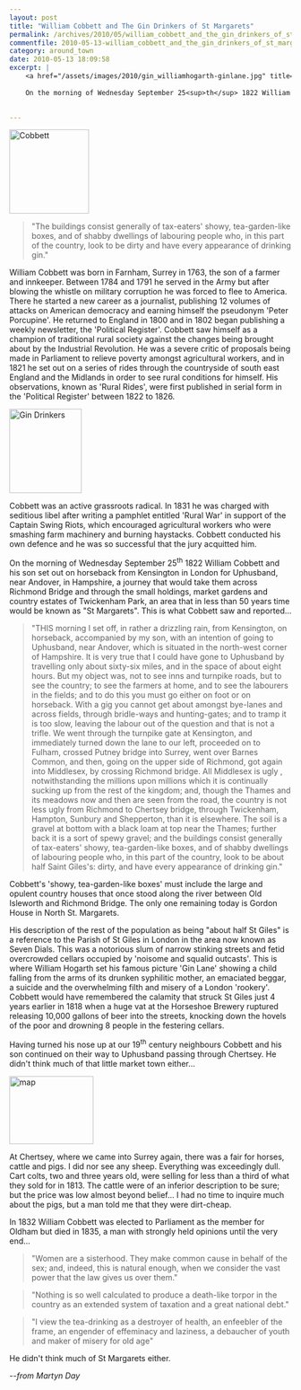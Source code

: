 ```yaml
---
layout: post
title: "William Cobbett and The Gin Drinkers of St Margarets"
permalink: /archives/2010/05/william_cobbett_and_the_gin_drinkers_of_st_margare.html
commentfile: 2010-05-13-william_cobbett_and_the_gin_drinkers_of_st_margare
category: around_town
date: 2010-05-13 18:09:58
excerpt: |
    <a href="/assets/images/2010/gin_williamhogarth-ginlane.jpg" title="See larger version of - Gin Drinkers"><img src="/assets/images/2010/gin_williamhogarth-ginlane_thumb.jpg" width="129" height="150" alt="Gin Drinkers" class="photo right" /></a>
    
    On the morning of Wednesday September 25<sup>th</sup> 1822 William Cobbett and his son set out on horseback from Kensington in London for Uphusband, near Andover, in Hampshire, a journey that would take them across Richmond Bridge and through the small holdings, market gardens and country estates of Twickenham Park, an area that in less than 50 years time would be known as "St Margarets". This is what Cobbett saw and reported...
    

---
```


<a href="/assets/images/2010/gin_Cobbett.jpg" title="See larger version of - Cobbett"><img src="/assets/images/2010/gin_Cobbett_thumb.jpg" width="142" height="150" alt="Cobbett" class="photo right" /></a>

> "The buildings consist generally of tax-eaters' showy, tea-garden-like boxes, and of shabby dwellings of labouring people who, in this part of the country, look to be dirty and have every appearance of drinking gin."

William Cobbett was born in Farnham, Surrey in 1763, the son of a farmer and innkeeper. Between 1784 and 1791 he served in the Army but after blowing the whistle on military corruption he was forced to flee to America. There he started a new career as a journalist, publishing 12 volumes of attacks on American democracy and earning himself the pseudonym 'Peter Porcupine'. He returned to England in 1800 and in 1802 began publishing a weekly newsletter, the 'Political Register'. Cobbett saw himself as a champion of traditional rural society against the changes being brought about by the Industrial Revolution. He was a severe critic of proposals being made in Parliament to relieve poverty amongst agricultural workers, and in 1821 he set out on a series of rides through the countryside of south east England and the Midlands in order to see rural conditions for himself. His observations, known as 'Rural Rides', were first published in serial form in the 'Political Register' between 1822 to 1826.

<a href="/assets/images/2010/gin_williamhogarth-ginlane.jpg" title="See larger version of - Gin Drinkers"><img src="/assets/images/2010/gin_williamhogarth-ginlane_thumb.jpg" width="129" height="150" alt="Gin Drinkers" class="photo right" /></a>

Cobbett was an active grassroots radical. In 1831 he was charged with seditious libel after writing a pamphlet entitled 'Rural War' in support of the Captain Swing Riots, which encouraged agricultural workers who were smashing farm machinery and burning haystacks. Cobbett conducted his own defence and he was so successful that the jury acquitted him.

On the morning of Wednesday September 25<sup>th</sup> 1822 William Cobbett and his son set out on horseback from Kensington in London for Uphusband, near Andover, in Hampshire, a journey that would take them across Richmond Bridge and through the small holdings, market gardens and country estates of Twickenham Park, an area that in less than 50 years time would be known as "St Margarets". This is what Cobbett saw and reported...

> "THIS morning I set off, in rather a drizzling rain, from Kensington, on horseback, accompanied by my son, with an intention of going to Uphusband, near Andover, which is situated in the north-west corner of Hampshire. It is very true that I could have gone to Uphusband by travelling only about sixty-six miles, and in the space of about eight hours. But my object was, not to see inns and turnpike roads, but to see the country; to see the farmers at home, and to see the labourers in the fields; and to do this you must go either on foot or on horseback. With a gig you cannot get about amongst bye-lanes and across fields, through bridle-ways and hunting-gates; and to tramp it is too slow, leaving the labour out of the question and that is not a trifle. We went through the turnpike gate at Kensington, and immediately turned down the lane to our left, proceeded on to Fulham, crossed Putney bridge into Surrey, went over Barnes Common, and then, going on the upper side of Richmond, got again into Middlesex, by crossing Richmond bridge. All Middlesex is ugly , notwithstanding the millions upon millions which it is continually sucking up from the rest of the kingdom; and, though the Thames and its meadows now and then are seen from the road, the country is not less ugly from Richmond to Chertsey bridge, through Twickenham, Hampton, Sunbury and Shepperton, than it is elsewhere. The soil is a gravel at bottom with a black loam at top near the Thames; further back it is a sort of spewy gravel; and the buildings consist generally of tax-eaters' showy, tea-garden-like boxes, and of shabby dwellings of labouring people who, in this part of the country, look to be about half Saint Giles's: dirty, and have every appearance of drinking gin."

Cobbett's 'showy, tea-garden-like boxes' must include the large and opulent country houses that once stood along the river between Old Isleworth and Richmond Bridge. The only one remaining today is Gordon House in North St. Margarets.

His description of the rest of the population as being "about half St Giles" is a reference to the Parish of St Giles in London in the area now known as Seven Dials. This was a notorious slum of narrow stinking streets and fetid overcrowded cellars occupied by 'noisome and squalid outcasts'. This is where William Hogarth set his famous picture 'Gin Lane' showing a child falling from the arms of its drunken syphilitic mother, an emaciated beggar, a suicide and the overwhelming filth and misery of a London 'rookery'. Cobbett would have remembered the calamity that struck St Giles just 4 years earlier in 1818 when a huge vat at the Horseshoe Brewery ruptured releasing 10,000 gallons of beer into the streets, knocking down the hovels of the poor and drowning 8 people in the festering cellars.

Having turned his nose up at our 19<sup>th</sup> century neighbours Cobbett and his son continued on their way to Uphusband passing through Chertsey. He didn't think much of that little market town either...

<a href="/assets/images/2010/gin_map.png" title="See larger version of - map"><img src="/assets/images/2010/gin_map_thumb.png" width="150" height="121" alt="map" class="photo right" /></a>

At Chertsey, where we came into Surrey again, there was a fair for horses, cattle and pigs. I did nor see any sheep. Everything was exceedingly dull. Cart colts, two and three years old, were selling for less than a third of what they sold for in 1813. The cattle were of an inferior description to be sure; but the price was low almost beyond belief... I had no time to inquire much about the pigs, but a man told me that they were dirt-cheap.

In 1832 William Cobbett was elected to Parliament as the member for Oldham but died in 1835, a man with strongly held opinions until the very end...

> "Women are a sisterhood. They make common cause in behalf of the sex; and, indeed, this is natural enough, when we consider the vast power that the law gives us over them."

> "Nothing is so well calculated to produce a death-like torpor in the country as an extended system of taxation and a great national debt."

> "I view the tea-drinking as a destroyer of health, an enfeebler of the frame, an engender of effeminacy and laziness, a debaucher of youth and maker of misery for old age"

He didn't think much of St Margarets either.

<cite>--from Martyn Day</cite>
